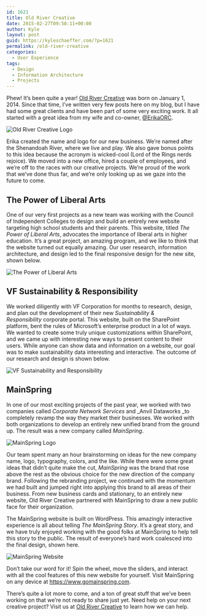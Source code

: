 ```yaml
---
id: 1621
title: Old River Creative
date: 2015-02-27T09:58:11+00:00
author: Kyle
layout: post
guid: https://kyleschaeffer.com/?p=1621
permalink: /old-river-creative
categories:
  - User Experience
tags:
  - Design
  - Information Architecture
  - Projects
---
```

Phew! It’s been quite a year! [Old River Creative](http://oldrivercreative.com) was born on January 1, 2014. Since that time, I’ve written very few posts here on my blog, but I have had some great clients and have been part of some very exciting work. It all started with a great idea from my wife and co-owner, [@ErikaORC](https://twitter.com/ErikaORC).

![Old River Creative Logo](/assets/img/Mountain-Logo-Wordmark.png)

Erika created the name and logo for our new business. We’re named after the Shenandoah River, where we live and play. We also gave bonus points to this idea because the acronym is wicked-cool (Lord of the Rings nerds rejoice). We moved into a new office, hired a couple of employees, and we’re off to the races with our creative projects. We’re proud of the work that we’ve done thus far, and we’re only looking up as we gaze into the future to come.

## The Power of Liberal Arts

One of our very first projects as a new team was working with the Council of Independent Colleges to design and build an entirely new website targeting high school students and their parents. This website, titled _The Power of Liberal Arts_, advocates the importance of liberal arts in higher education. It’s a great project, an amazing program, and we like to think that the website turned out equally amazing. Our user research, information architecture, and design led to the final responsive design for the new site, shown below.

![The Power of Liberal Arts](/assets/img/Power-of-Liberal-Arts-Home.jpg)

## VF Sustainability & Responsibility

We worked diligently with VF Corporation for months to research, design, and plan out the development of their new _Sustainability & Responsibility_ corporate portal. This website, built on the SharePoint platform, bent the rules of Microsoft’s enterprise product in a lot of ways. We wanted to create some truly unique customizations within SharePoint, and we came up with interesting new ways to present content to their users. While anyone can show data and information on a website, our goal was to make sustainability data interesting and interactive. The outcome of our research and design is shown below.

![VF Sustainability and Responsibility](/assets/img/VF-Sustainability-Home.jpg)

## MainSpring

In one of our most exciting projects of the past year, we worked with two companies called _Corporate Network Services_ and _Anvil Dataworks _to completely revamp the way they market their businesses. We worked with both organizations to develop an entirely new unified brand from the ground up. The result was a new company called _MainSpring_.

![MainSpring Logo](/assets/img/MainSpring-Logo.jpg)

Our team spent many an hour brainstorming on ideas for the new company name, logo, typography, colors, and the like. While there were some great ideas that didn’t quite make the cut, _MainSpring_ was the brand that rose above the rest as the obvious choice for the new direction of the company brand. Following the rebranding project, we continued with the momentum we had built and jumped right into applying this brand to all areas of their business. From new business cards and stationary, to an entirely new website, Old River Creative partnered with MainSpring to draw a new public face for their organization.

The MainSpring website is built on WordPress. This amazingly interactive experience is all about telling _The MainSpring Story_. It’s a great story, and we have truly enjoyed working with the good folks at MainSpring to help tell this story to the public. The result of everyone’s hard work coalesced into the final design, shown here.

![MainSpring Website](/assets/img/MainSpring-Home-e1425048334574.jpg)

Don’t take our word for it! Spin the wheel, move the sliders, and interact with all the cool features of this new website for yourself. Visit MainSpring on any device at <https://www.gomainspring.com>.

There’s quite a lot more to come, and a ton of great stuff that we’ve been working on that we’re not ready to share just yet. Need help on your next creative project? Visit us at [Old River Creative](http://oldrivercreative.com) to learn how we can help.
